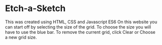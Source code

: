 # Etch-a-Sketch
This was created using HTML, CSS and Javascript ES6
On this website you can start off by selecting the size of the grid.
To choose the size you will have to use the blue bar.
To remove the current grid, click Clear or Choose a new grid size.